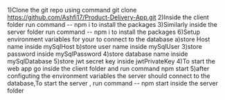 1)Clone the git repo using command git clone https://github.com/Ashfi17/Product-Delivery-App.git
2)Inside the client folder run command -- npm i to install the packages
3)Similarly inside the server folder run command -- npm i to install the packages
6)Setup environment variables for your to connect to the database
a)store Host name inside mySqlHost b)store user name inside mySqlUser 3)store password inside mySqlPassword 4)store database name inside mySqlDatabase 5)store jwt secret key inside jwtPrivateKey
4)To start the web app go inside the client folder and run command npm start
5)after configuting the environment variables the server should connect to the database,To start the server , run command -- npm start inside the server folder
